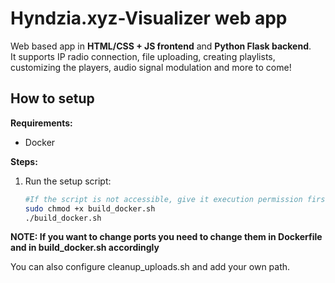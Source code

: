 # Hyndzia.xyz-Visualizer web app

Web based app in **HTML/CSS + JS frontend** and **Python Flask backend**.  
It supports IP radio connection, file uploading, creating playlists, customizing the players, audio signal modulation and more to come!

## How to setup

**Requirements:**  
- Docker

**Steps:**  
1. Run the setup script:  
   ```bash
   #If the script is not accessible, give it execution permission first:
   sudo chmod +x build_docker.sh
   ./build_docker.sh

**NOTE: If you want to change ports you need to change them in Dockerfile and in build_docker.sh accordingly**

You can also configure cleanup_uploads.sh and add your own path.
